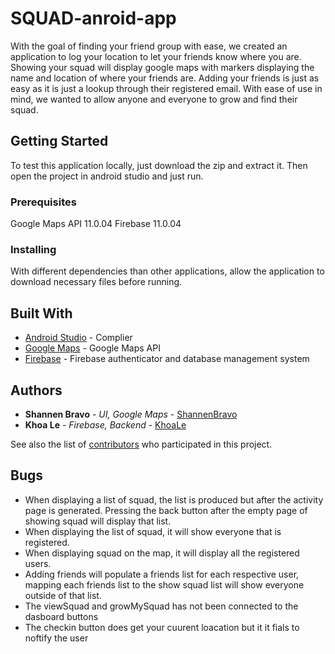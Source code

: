 # SQUAD-anroid-app
With the goal of finding your friend group with ease, we created an application to log your location to let your friends know where you are. Showing your squad will display google maps with markers displaying the name and location of where your friends are. Adding your friends is just as easy as it is just a lookup through their registered email. With ease of use in mind, we wanted to allow anyone and everyone to grow and find their squad.

## Getting Started

To test this application locally, just download the zip and extract it. Then open the project in android studio and just run.

### Prerequisites

Google Maps API 11.0.04
Firebase 11.0.04


### Installing

With different dependencies than other applications, allow the application to download necessary files before running.


## Built With

* [Android Studio](https://developer.android.com/studio/) - Complier
* [Google Maps](https://developers.google.com/maps/documentation/) - Google Maps API
* [Firebase](https://firebase.google.com) - Firebase authenticator and database management system


## Authors

* **Shannen Bravo** - *UI, Google Maps* - [ShannenBravo](https://github.com/shannenbravo)
* **Khoa Le** - *Firebase, Backend* - [KhoaLe](https://github.com/kbl13)

See also the list of [contributors](https://github.com/shannenbravo/SQUAD-anroid-app/contributors) who participated in this project.


## Bugs

* When displaying a list of squad, the list is produced but after the activity page is generated. 
Pressing the back button after the empty page of showing squad will display that list.
* When displaying the list of squad, it will show everyone that is registered.
* When displaying squad on the map, it will display all the registered users.
* Adding friends will populate a friends list for each respective user, mapping each friends list to the show squad list will show everyone outside of that list.
* The viewSquad and growMySquad has not been connected to the dasboard buttons
* The checkin button does get your cuurent loacation but it  it fials to noftify the user 
